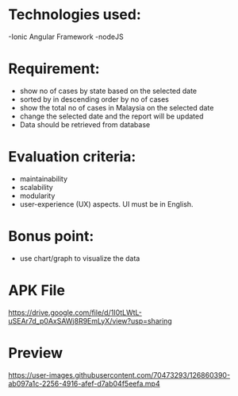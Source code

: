 
# Technologies used:
-Ionic Angular Framework
-nodeJS

# Requirement:
* show no of cases by state based on the selected date
* sorted by in descending order by no of cases
* show the total no of cases in Malaysia on the selected date
* change the selected date and the report will be updated 
* Data should be retrieved from database 

# Evaluation criteria:
* maintainability
* scalability
* modularity
* user-experience (UX) aspects. UI must be in English.

# Bonus point:
* use chart/graph to visualize the data

# APK File
https://drive.google.com/file/d/1I0tLWtL-uSEAr7d_p0AxSAWj8R9EmLyX/view?usp=sharing

# Preview
https://user-images.githubusercontent.com/70473293/126860390-ab097a1c-2256-4916-afef-d7ab04f5eefa.mp4


